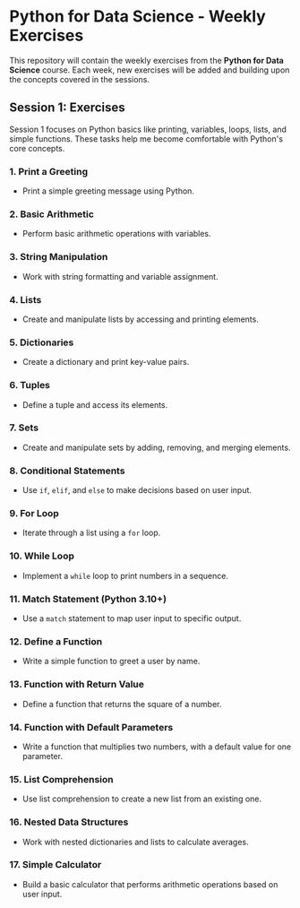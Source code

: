 # Python for Data Science - Weekly Exercises

This repository will contain the weekly exercises from the **Python for Data Science** course. Each week, new exercises will be added and building upon the concepts covered in the sessions.

## Session 1: Exercises

Session 1 focuses on Python basics like printing, variables, loops, lists, and simple functions. These tasks help me become comfortable with Python's core concepts.

### 1. **Print a Greeting**
   - Print a simple greeting message using Python.

### 2. **Basic Arithmetic**
   - Perform basic arithmetic operations with variables.

### 3. **String Manipulation**
   - Work with string formatting and variable assignment.

### 4. **Lists**
   - Create and manipulate lists by accessing and printing elements.

### 5. **Dictionaries**
   - Create a dictionary and print key-value pairs.

### 6. **Tuples**
   - Define a tuple and access its elements.

### 7. **Sets**
   - Create and manipulate sets by adding, removing, and merging elements.

### 8. **Conditional Statements**
   - Use `if`, `elif`, and `else` to make decisions based on user input.

### 9. **For Loop**
   - Iterate through a list using a `for` loop.

### 10. **While Loop**
   - Implement a `while` loop to print numbers in a sequence.

### 11. **Match Statement (Python 3.10+)**
   - Use a `match` statement to map user input to specific output.

### 12. **Define a Function**
   - Write a simple function to greet a user by name.

### 13. **Function with Return Value**
   - Define a function that returns the square of a number.

### 14. **Function with Default Parameters**
   - Write a function that multiplies two numbers, with a default value for one parameter.

### 15. **List Comprehension**
   - Use list comprehension to create a new list from an existing one.

### 16. **Nested Data Structures**
   - Work with nested dictionaries and lists to calculate averages.

### 17. **Simple Calculator**
   - Build a basic calculator that performs arithmetic operations based on user input.
